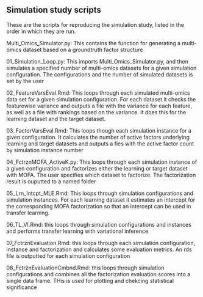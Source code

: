 
## Simulation study scripts

These are the scripts for reproducing the simulation study, listed in the order in which they are run.


Multi_Omics_Simulator.py: 
This contains the function for generating a multi-omics dataset based on a groundtruth factor structure

01_Simulation_Loop.py: 
This imports Multi_Omics_Simulator.py, and then simulates a specified number of multi-omics datasets for a given simulation configuration. The configurations and the number of simulated datasets is set by the user

02_FeatureVarsEval.Rmd: 
This loops through each simulated multi-omics data set for a given simulation configuration. For each dataset it checks the featurewise variance and outputs a file with the variance for each feature, as well as a file with rankings based on the variance. It does this for the learning dataset and the target dataset.

03_FactorVarsEval.Rmd: 
This loops though each simulation instance for a given configuration. It calculates the number of active factors underlying learning and target datasets and outputs a fies with the active factor count by simulation instance number


04_FctrznMOFA_ActiveK.py: 
This loops through each simulation instance of a given configuration and factorizes either the learning or target dataset with MOFA. The user specifies which dataset to factorize. The factorization result is ouputted to a named folder


05_Lrn_Intcpt_MLE.Rmd: 
This loops through simulation configurations and simulation instances. For each learning dataset it estimates an intercept for the corresponding MOFA factorization so that an intercept can be used in transfer learning.

06_TL_VI.Rmd: 
this loops through simulation configurations and instances and performs transfer learning with variational inference

07_FctrznEvaluation.Rmd: 
this loops through each simulation configuration, instance and factorization and calculates some evaluation metrics. An rds file is outputted for each simulation configuration

08_FctrznEvaluationCmbnd.Rmd: 
this loops through simulation configurations and combines all the factorization evaluation scores into a single data frame. THis is used for plotting and chekcing statistical significance
